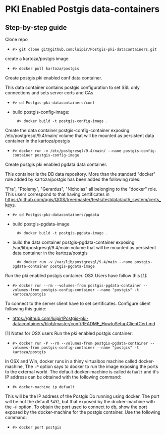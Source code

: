 # PKI Enabled Postgis data-containers

## Step-by-step guide
Clone repo
* `#> git clone git@github.com:luipir/Postgis-pki-datacontainers.git`

create a kartoza/postgis image.
* `#> docker pull kartoza/postgis`

Create postgis pki enabled conf data container.

This data container contains postgis configuration to set SSL only connections and sets server certs and CAs
* `#> cd Postgis-pki-datacontainers/conf`
* build postgis-config-image:

        #> docker build -t postgis-config-image .

Create the data container postgis-config-container exposing /etc/postgresql/9.4/main/ volume that will be mounted as persistent data container in the kartoza/postgis
* `#> docker run -v /etc/postgresql/9.4/main/ --name postgis-config-container postgis-config-image`

Create postgis pki enabled pgdata data container.

This container is the DB data repository. More than the standard "docker" role added by kartoza/postgis has been added the following roles:

"Fra", "Ptolemy", "Gerardus", "Nicholas" all belonging to the "docker" role. This users correspond to that having certificates in https://github.com/qgis/QGIS/tree/master/tests/testdata/auth_system/certs_keys.
* `#> cd Postgis-pki-datacontainers/pgdata`
* build postgis-pgdata-image

        #> docker build -t postgis-pgdata-image .

* build the data container postgis-pgdata-container exposing /var/lib/postgresql/9.4/main volume that will be mounted as persistent data container in the kartoza/postgis

        #> docker run -v /var/lib/postgresql/9.4/main --name postgis-pgdata-container postgis-pgdata-image

Run the pki enabled postgis container. OSX Users have follow this [1]:
* `#> docker run --rm --volumes-from postgis-pgdata-container --volumes-from postgis-config-container --name "postgis" -t kartoza/postgis`

To connect to the server client have to set certificates.
Configure client following this guide:
* https://github.com/luipir/Postgis-pki-datacontainers/blob/master/conf/README_HowtoSetupClientCert.md

[1] Notes for OSX users
Run the pki enabled postgis container:
* `#> docker run -P --rm --volumes-from postgis-pgdata-container --volumes-from postgis-config-container --name "postgis" -t kartoza/postgis` 

In OSX and Win, docker runs in a thiny virtualbox machine called docker-machine, The `-P` option says to docker to run the image exposing the ports to the external world.
The default docker-machine is called `default` and it's IP address can be obtained with the following command:
* `#> docker-machine ip default`

This will be the IP address of the Postgis Db running using docker.
The port will be not the default `5432`, but that exposed by the docker-machine with the `-P` option. To obtain the port used to connect to db, show the port exposed by the docker-machine for the postgis container. Use the following command:
* `#> docker port postgis`
